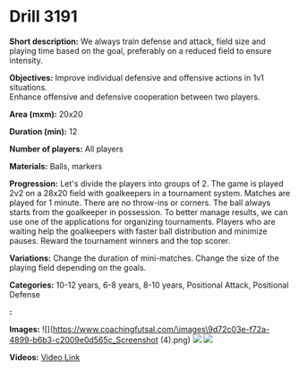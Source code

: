 # Drill 3191

**Short description:**
We always train defense and attack, field size and playing time based on the goal, preferably on a reduced field to ensure intensity.

**Objectives:**
Improve individual defensive and offensive actions in 1v1 situations.  
Enhance offensive and defensive cooperation between two players.

**Area (mxm):**
20x20

**Duration (min):**
12

**Number of players:**
All players

**Materials:**
Balls, markers

**Progression:**
Let's divide the players into groups of 2. The game is played 2v2 on a 28x20 field with goalkeepers in a tournament system. Matches are played for 1 minute. There are no throw-ins or corners. The ball always starts from the goalkeeper in possession. To better manage results, we can use one of the applications for organizing tournaments. Players who are waiting help the goalkeepers with faster ball distribution and minimize pauses. Reward the tournament winners and the top scorer.

**Variations:**
Change the duration of mini-matches. Change the size of the playing field depending on the goals.

**Categories:**
10-12 years, 6-8 years, 8-10 years, Positional Attack, Positional Defense

**:**


**Images:**
![](https://www.coachingfutsal.com/\images\9d72c03e-f72a-4899-b6b3-c2009e0d565c_Screenshot (4).png)
![](https://www.coachingfutsal.com/\images\1d479e24-24b0-4c86-9ee1-fd4aed5b5fe8_T2.jpg)
![](https://www.coachingfutsal.com/\images\7d888987-bc52-4e59-87c5-ec44630512af_T!.jpeg)

**Videos:**
[Video Link](https://www.youtube.com/embed/rRXfxtzRoIQ)


